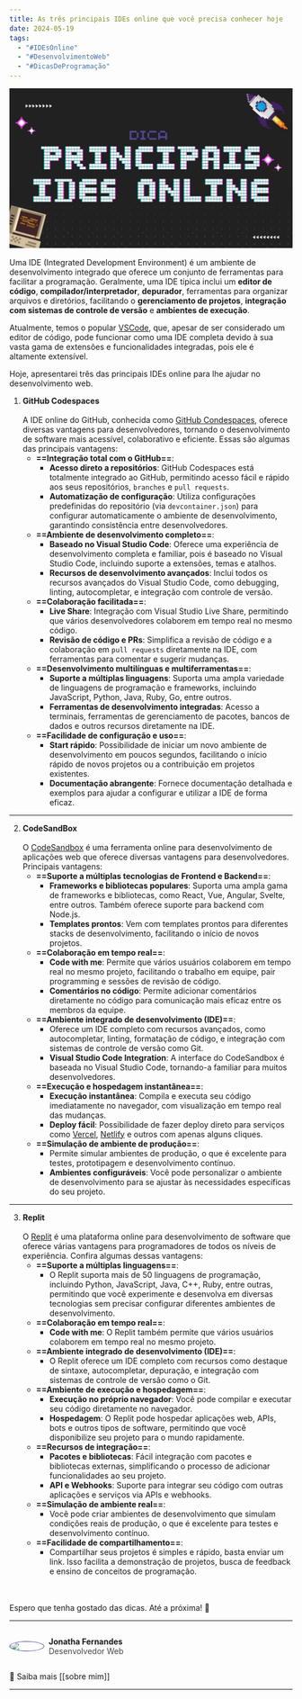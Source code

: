 ```yaml
---
title: As três principais IDEs online que você precisa conhecer hoje
date: 2024-05-19
tags:
  - "#IDEsOnline"
  - "#DesenvolvimentoWeb"
  - "#DicasDeProgramação"
---
```

<img src="../Images/principais-ides.jpg" alt="" />

Uma IDE (Integrated Development Environment) é um ambiente de desenvolvimento integrado que oferece um conjunto de ferramentas para facilitar a programação. Geralmente, uma IDE típica inclui um **editor de código**, **compilador/interpretador**, **depurador**, ferramentas para organizar arquivos e diretórios, facilitando o **gerenciamento de projetos**, **integração com sistemas de controle de versão** e **ambientes de execução**.

Atualmente, temos o popular <a href="https://code.visualstudio.com/" target="_blank">VSCode</a>, que, apesar de ser considerado um editor de código, pode funcionar como uma IDE completa devido à sua vasta gama de extensões e funcionalidades integradas, pois ele é altamente extensível.

Hoje, apresentarei três das principais IDEs online para lhe ajudar no desenvolvimento web.

1. **GitHub Codespaces**
	<br>
	<br>
	A IDE online do GitHub, conhecida como <a href="https://github.com/features/codespaces" target="_blank">GitHub Condespaces</a>, oferece diversas vantagens para desenvolvedores, tornando o desenvolvimento de software mais acessível, colaborativo e eficiente. Essas são algumas das principais vantagens:
	-  **==Integração total com o GitHub==**:
	    - **Acesso direto a repositórios**: GitHub Codespaces está totalmente integrado ao GitHub, permitindo acesso fácil e rápido aos seus repositórios, `branches` e `pull requests`.
	    - **Automatização de configuração**: Utiliza configurações predefinidas do repositório (via `devcontainer.json`) para configurar automaticamente o ambiente de desenvolvimento, garantindo consistência entre desenvolvedores.
	- **==Ambiente de desenvolvimento completo==**:
	    - **Baseado no Visual Studio Code**: Oferece uma experiência de desenvolvimento completa e familiar, pois é baseado no Visual Studio Code, incluindo suporte a extensões, temas e atalhos.
	    - **Recursos de desenvolvimento avançados**: Inclui todos os recursos avançados do Visual Studio Code, como debugging, linting, autocompletar, e integração com controle de versão.
	- **==Colaboração facilitada==**:
	    - **Live Share**: Integração com Visual Studio Live Share, permitindo que vários desenvolvedores colaborem em tempo real no mesmo código.
	    - **Revisão de código e PRs**: Simplifica a revisão de código e a colaboração em `pull requests` diretamente na IDE, com ferramentas para comentar e sugerir mudanças.
	- **==Desenvolvimento multilínguas e multiferramentas==**:
	    - **Suporte a múltiplas linguagens**: Suporta uma ampla variedade de linguagens de programação e frameworks, incluindo JavaScript, Python, Java, Ruby, Go, entre outros.
	    - **Ferramentas de desenvolvimento integradas**: Acesso a terminais, ferramentas de gerenciamento de pacotes, bancos de dados e outros recursos diretamente na IDE.
	- **==Facilidade de configuração e uso==**:
	    - **Start rápido**: Possibilidade de iniciar um novo ambiente de desenvolvimento em poucos segundos, facilitando o início rápido de novos projetos ou a contribuição em projetos existentes.
	    - **Documentação abrangente**: Fornece documentação detalhada e exemplos para ajudar a configurar e utilizar a IDE de forma eficaz.
---
2. **CodeSandBox**
	<br>
	<br>
	O <a href="https://codesandbox.io/" target="_blank">CodeSandbox</a> é uma ferramenta online para desenvolvimento de aplicações web que oferece diversas vantagens para desenvolvedores. Principais vantagens:
	- **==Suporte a múltiplas tecnologias de Frontend e Backend==**:
	    - **Frameworks e bibliotecas populares**: Suporta uma ampla gama de frameworks e bibliotecas, como React, Vue, Angular, Svelte, entre outros. Também oferece suporte para backend com Node.js.
	    - **Templates prontos**: Vem com templates prontos para diferentes stacks de desenvolvimento, facilitando o início de novos projetos.
	- **==Colaboração em tempo real==**:
	    - **Code with me**: Permite que vários usuários colaborem em tempo real no mesmo projeto, facilitando o trabalho em equipe, pair programming e sessões de revisão de código.
	    - **Comentários no código**: Permite adicionar comentários diretamente no código para comunicação mais eficaz entre os membros da equipe.
	- **==Ambiente integrado de desenvolvimento (IDE)==**:
	    - Oferece um IDE completo com recursos avançados, como autocompletar, linting, formatação de código, e integração com sistemas de controle de versão como Git.
	    - **Visual Studio Code Integration**: A interface do CodeSandbox é baseada no Visual Studio Code, tornando-a familiar para muitos desenvolvedores.
	- **==Execução e hospedagem instantânea==**:
	    - **Execução instantânea**: Compila e executa seu código imediatamente no navegador, com visualização em tempo real das mudanças.
	    - **Deploy fácil**: Possibilidade de fazer deploy direto para serviços como <a href="#" target="_blank">Vercel</a>, <a href="#" target="_blank">Netlify</a> e outros com apenas alguns cliques.
	- **==Simulação de ambiente de produção==**:  
	    - Permite simular ambientes de produção, o que é excelente para testes, prototipagem e desenvolvimento contínuo.
	    - **Ambientes configuráveis**: Você pode personalizar o ambiente de desenvolvimento para se ajustar às necessidades específicas do seu projeto.
---
3. **Replit**
	 <br>
	 <br>
	 O <a href="https://replit.com/" target="_blank">Replit</a> é uma plataforma online para desenvolvimento de software que oferece várias vantagens para programadores de todos os níveis de experiência. Confira algumas dessas vantagens:
	 - **==Suporte a múltiplas linguagens==**:
	    - O Replit suporta mais de 50 linguagens de programação, incluindo Python, JavaScript, Java, C++, Ruby, entre outras, permitindo que você experimente e desenvolva em diversas tecnologias sem precisar configurar diferentes ambientes de desenvolvimento.
	- **==Colaboração em tempo real==**:
	    - **Code with me**: O Replit também permite que vários usuários colaborem em tempo real no mesmo projeto.
	- **==Ambiente integrado de desenvolvimento (IDE)==**:
	    - O Replit oferece um IDE completo com recursos como destaque de sintaxe, autocompletar, depuração, e integração com sistemas de controle de versão como o Git.
	- **==Ambiente de execução e hospedagem==**:
	    - **Execução no próprio navegador**: Você pode compilar e executar seu código diretamente no navegador.
	    - **Hospedagem**: O Replit pode hospedar aplicações web, APIs, bots e outros tipos de software, permitindo que você disponibilize seu projeto para o mundo rapidamente.
	- **==Recursos de integração==**:
	    - **Pacotes e bibliotecas**: Fácil integração com pacotes e bibliotecas externas, simplificando o processo de adicionar funcionalidades ao seu projeto.
	    - **API e Webhooks**: Suporte para integrar seu código com outras aplicações e serviços via APIs e webhooks.
	- **==Simulação de ambiente real==**:
	    - Você pode criar ambientes de desenvolvimento que simulam condições reais de produção, o que é excelente para testes e desenvolvimento contínuo.
	- **==Facilidade de compartilhamento==**:
	    - Compartilhar seus projetos é simples e rápido, basta enviar um link. Isso facilita a demonstração de projetos, busca de feedback e ensino de conceitos de programação.

<br>
<br>
Espero que tenha gostado das dicas. Até a próxima! 🙂

---
<div style="display: flex; align-items: center; gap: 0.5rem;">
	<img src="https://github.com/jonathafernandes.png" style="border: 1px solid #514796; border-radius: 50%; width: 60px;" />
	<p>
		<strong>Jonatha Fernandes</strong>
		<br />
		<span style="opacity: 0.8;">Desenvolvedor Web</span>
	</p>
</div>

🔗 Saiba mais [[sobre mim]]


---